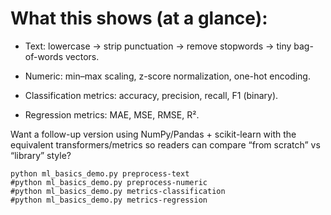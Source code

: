 # What this shows (at a glance):

- Text: lowercase → strip punctuation → remove stopwords → tiny bag-of-words vectors.

- Numeric: min–max scaling, z-score normalization, one-hot encoding.

- Classification metrics: accuracy, precision, recall, F1 (binary).

- Regression metrics: MAE, MSE, RMSE, R².

Want a follow-up version using NumPy/Pandas + scikit-learn with the equivalent transformers/metrics so readers can compare “from scratch” vs “library” style?

```shell
python ml_basics_demo.py preprocess-text
#python ml_basics_demo.py preprocess-numeric
#python ml_basics_demo.py metrics-classification
#python ml_basics_demo.py metrics-regression
```
